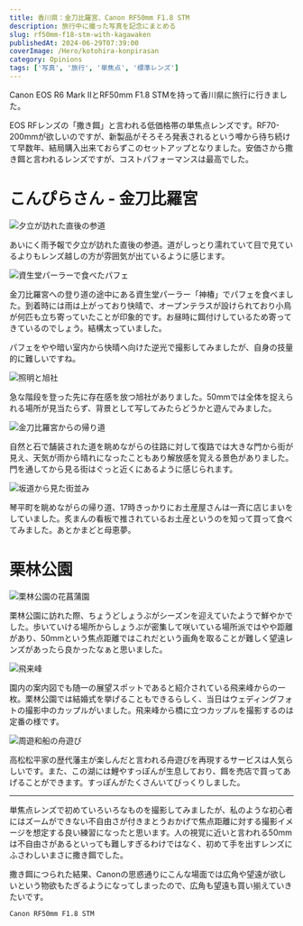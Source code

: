 ```yaml
---
title: 香川県：金刀比羅宮、Canon RF50mm F1.8 STM
description: 旅行中に撮った写真を記念にまとめる
slug: rf50mm-f18-stm-with-kagawaken
publishedAt: 2024-06-29T07:39:00
coverImage: /Hero/kotohira-konpirasan
category: Opinions
tags: ['写真', '旅行', '単焦点', '標準レンズ']
---
```


Canon EOS R6 Mark IIとRF50mm F1.8 STMを持って香川県に旅行に行きました。

EOS RFレンズの「撒き餌」と言われる低価格帯の単焦点レンズです。RF70-200mmが欲しいのですが、新製品がそろそろ発表されるという噂から待ち続けて早数年、結局購入出来ておらずこのセットアップとなりました。安価さから撒き餌と言われるレンズですが、コストパフォーマンスは最高でした。

# こんぴらさん - 金刀比羅宮

![夕立が訪れた直後の参道](/photo/dgmplxtjcfop3h3rqfde)

あいにく雨予報で夕立が訪れた直後の参道。道がしっとり濡れていて目で見ているよりもレンズ越しの方が雰囲気が出ているように感じます。

![資生堂パーラーで食べたパフェ](/photo/f3tvk0qdsmyn27csyrcz)

金刀比羅宮への登り道の途中にある資生堂パーラー「神椿」でパフェを食べました。到着時には雨は上がっており快晴で、オープンテラスが設けられており小鳥が何匹も立ち寄っていたことが印象的です。お昼時に餌付けしているため寄ってきているのでしょう。結構太っていました。

パフェをやや暗い室内から快晴へ向けた逆光で撮影してみましたが、自身の技量的に難しいですね。

![照明と旭社](/photo/pjpmvyqgcxkc0osemlgu)

急な階段を登った先に存在感を放つ旭社がありました。50mmでは全体を捉えられる場所が見当たらず、背景として写してみたらどうかと遊んでみました。

![金刀比羅宮からの帰り道](/photo/fgmdozvwtbgaoiwsyvj5)

自然と石で舗装された道を眺めながらの往路に対して復路では大きな門から街が見え、天気が雨から晴れになったこともあり解放感を覚える景色がありました。門を通してから見る街はぐっと近くにあるように感じられます。

![坂道から見た街並み](/photo/x5iwlahjmxk0ssfkytzd)

琴平町を眺めながらの帰り道、17時きっかりにお土産屋さんは一斉に店じまいをしていました。炙まんの看板で推されているお土産というのを知って買って食べてみました。あとかまどと母恵夢。

# 栗林公園

![栗林公園の花菖蒲園](/photo/gsaqtputtzpvqyy7m4ah)

栗林公園に訪れた際、ちょうどしょうぶがシーズンを迎えていたようで鮮やかでした。歩いていける場所からしょうぶが密集して咲いている場所派ではやや距離があり、50mmという焦点距離ではこれだという画角を取ることが難しく望遠レンズがあったら良かったなぁと思いました。

![飛来峰](/photo/kwzr5gisf8alwujrmtvk)

園内の案内図でも随一の展望スポットであると紹介されている飛来峰からの一枚。栗林公園では結婚式を挙げることもできるらしく、当日はウェディングフォトの撮影中のカップルがいました。飛来峰から橋に立つカップルを撮影するのは定番の様です。

![周遊和船の舟遊び](/photo/rn3v75kva4fvutgiverd)

高松松平家の歴代藩主が楽しんだと言われる舟遊びを再現するサービスは人気らしいです。また、この湖には鯉やすっぽんが生息しており、餌を売店で買ってあげることができます。すっぽんがたくさんいてびっくりしました。

---

単焦点レンズで初めていろいろなものを撮影してみましたが、私のような初心者にはズームができない不自由さが付きまとうおかげで焦点距離に対する撮影イメージを想定する良い練習になったと思います。人の視覚に近いと言われる50mmは不自由さがあるといっても難しすぎるわけではなく、初めて手を出すレンズにふさわしいまさに撒き餌でした。

撒き餌につられた結果、Canonの思惑通りにこんな場面では広角や望遠が欲しいという物欲もたぎるようになってしまったので、広角も望遠も買い揃えていきたいです。

```amazon:B08MFVH7SV
Canon RF50mm F1.8 STM
```
